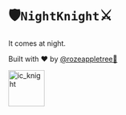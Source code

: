 # 🛡️`NightKnight`⚔️

It comes at night.

Built with ❤️ by [@rozeappletree🐊](https://github.com/rozeappletree/)

<img width="72" height="72" alt="ic_knight" src="https://github.com/user-attachments/assets/c7f67e1e-34cc-4d6f-ab11-ff5c4bed30d5" />
